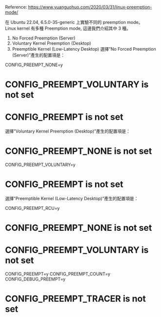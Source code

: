 Reference: https://www.yuanguohuo.com/2020/03/31/linux-preemption-mode/  
  
在 Ubuntu 22.04, 6.5.0-35-generic 上實驗不同的 preemption mode。  
Linux kernel 有多種 Preemption mode, 這邊我們介紹其中 3 種。  
1. No Forced Preemption (Server)  
2. Voluntary Kernel Preemption (Desktop)  
3. Preemptible Kernel (Low-Latency Desktop)
選擇”No Forced Preemption (Server)”產生的配置項是：

CONFIG_PREEMPT_NONE=y
# CONFIG_PREEMPT_VOLUNTARY is not set
# CONFIG_PREEMPT is not set
選擇”Voluntary Kernel Preemption (Desktop)”產生的配置項是：

# CONFIG_PREEMPT_NONE is not set
CONFIG_PREEMPT_VOLUNTARY=y
# CONFIG_PREEMPT is not set
選擇”Preemptible Kernel (Low-Latency Desktop)”產生的配置項是：

CONFIG_PREEMPT_RCU=y
# CONFIG_PREEMPT_NONE is not set
# CONFIG_PREEMPT_VOLUNTARY is not set
CONFIG_PREEMPT=y
CONFIG_PREEMPT_COUNT=y
CONFIG_DEBUG_PREEMPT=y
# CONFIG_PREEMPT_TRACER is not set
